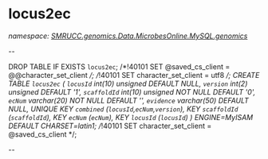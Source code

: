 ﻿# locus2ec
_namespace: [SMRUCC.genomics.Data.MicrobesOnline.MySQL.genomics](./index.md)_

--
 
 DROP TABLE IF EXISTS `locus2ec`;
 /*!40101 SET @saved_cs_client = @@character_set_client */;
 /*!40101 SET character_set_client = utf8 */;
 CREATE TABLE `locus2ec` (
 `locusId` int(10) unsigned DEFAULT NULL,
 `version` int(2) unsigned DEFAULT '1',
 `scaffoldId` int(10) unsigned NOT NULL DEFAULT '0',
 `ecNum` varchar(20) NOT NULL DEFAULT '',
 `evidence` varchar(50) DEFAULT NULL,
 UNIQUE KEY `combined` (`locusId`,`ecNum`,`version`),
 KEY `scaffoldId` (`scaffoldId`),
 KEY `ecNum` (`ecNum`),
 KEY `locusId` (`locusId`)
 ) ENGINE=MyISAM DEFAULT CHARSET=latin1;
 /*!40101 SET character_set_client = @saved_cs_client */;
 
 --




